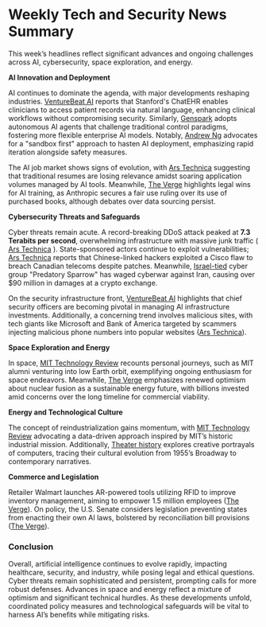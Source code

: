 # Weekly Tech and Security News Summary

This week’s headlines reflect significant advances and ongoing challenges across AI, cybersecurity, space exploration, and energy.

**AI Innovation and Deployment**

AI continues to dominate the agenda, with major developments reshaping industries. [VentureBeat AI](https://venturebeat.com/ai/stanfords-chatehr-allows-clinicians-to-query-patient-medical-records-using-natural-language-without-compromising-patient-data/) reports that Stanford's ChatEHR enables clinicians to access patient records via natural language, enhancing clinical workflows without compromising security. Similarly, [Genspark](https://venturebeat.com/ai/whats-inside-genspark-a-new-vibe-working-approach-that-ditches-rigid-workflows-for-autonomous-agents/) adopts autonomous AI agents that challenge traditional control paradigms, fostering more flexible enterprise AI models. Notably, [Andrew Ng](https://venturebeat.com/ai/sandbox-first-andrew-ngs-blueprint-for-accelerating-enterprise-ai-innovation/) advocates for a "sandbox first" approach to hasten AI deployment, emphasizing rapid iteration alongside safety measures.

The AI job market shows signs of evolution, with [Ars Technica](https://arstechnica.com/ai/2025/06/the-resume-is-dying-and-ai-is-holding-the-smoking-gun/) suggesting that traditional resumes are losing relevance amidst soaring application volumes managed by AI tools. Meanwhile, [The Verge](https://www.theverge.com/news/692015/anthropic-wins-a-major-fair-use-victory-for-ai-but-its-still-in-trouble-for-stealing-books) highlights legal wins for AI training, as Anthropic secures a fair use ruling over its use of purchased books, although debates over data sourcing persist.

**Cybersecurity Threats and Safeguards**

Cyber threats remain acute. A record-breaking DDoS attack peaked at **7.3 Terabits per second**, overwhelming infrastructure with massive junk traffic ( [Ars Technica](https://arstechnica.com/security/2025/06/record-ddos-pummels-site-with-once-unimaginable-7-3tbps-of-junk-traffic/) ). State-sponsored actors continue to exploit vulnerabilities; [Ars Technica](https://arstechnica.com/security/2025/06/suspected-china-state-hackers-exploited-patched-flaw-to-breach-canadian-telecom/) reports that Chinese-linked hackers exploited a Cisco flaw to breach Canadian telecoms despite patches. Meanwhile, [Israel-tied](https://arstechnica.com/information-technology/2025/06/israel-tied-predatory-sparrow-hackers-are-waging-cyberwar-on-iran-s-financial-system/) cyber group "Predatory Sparrow" has waged cyberwar against Iran, causing over $90 million in damages at a crypto exchange.

On the security infrastructure front, [VentureBeat AI](https://arstechnica.com/security/2025/06/agenticops-and-the-race-to-control-enterprise-ai/) highlights that chief security officers are becoming pivotal in managing AI infrastructure investments. Additionally, a concerning trend involves malicious sites, with tech giants like Microsoft and Bank of America targeted by scammers injecting malicious phone numbers into popular websites ([Ars Technica](https://arstechnica.com/security/2025/06/tech-support-scammers-inject-malicious-phone-numbers-into-big-name-websites/)).

**Space Exploration and Energy**

In space, [MIT Technology Review](https://www.technologyreview.com/2025/06/24/1117698/from-mit-to-low-earth-orbit/) recounts personal journeys, such as MIT alumni venturing into low Earth orbit, exemplifying ongoing enthusiasm for space endeavors. Meanwhile, [The Verge](https://www.theverge.com/23508872/nuclear-fusion-power-clean-energy-breakthrough-explained) emphasizes renewed optimism about nuclear fusion as a sustainable energy future, with billions invested amid concerns over the long timeline for commercial viability.

**Energy and Technological Culture**

The concept of reindustrialization gains momentum, with [MIT Technology Review](https://www.technologyreview.com/2025/06/24/1117720/an-intelligent-path-to-reindustrialization/) advocating a data-driven approach inspired by MIT’s historic industrial mission. Additionally, [Theater history](https://www.technologyreview.com/2025/06/24/1117710/what-if-computer-history-were-a-romantic-comedy/) explores creative portrayals of computers, tracing their cultural evolution from 1955’s Broadway to contemporary narratives.

**Commerce and Legislation**

Retailer Walmart launches AR-powered tools utilizing RFID to improve inventory management, aiming to empower 1.5 million employees ([The Verge](https://corporate.walmart.com/news/2025/06/24/walmart-unveils-new-ai-powered-tools-to-empower-1-5-million-associates)). On policy, the U.S. Senate considers legislation preventing states from enacting their own AI laws, bolstered by reconciliation bill provisions ([The Verge](https://www.theverge.com/politics/681727/ro-khanna-ai-state-law-moratorium-reconciliation)).

### Conclusion

Overall, artificial intelligence continues to evolve rapidly, impacting healthcare, security, and industry, while posing legal and ethical questions. Cyber threats remain sophisticated and persistent, prompting calls for more robust defenses. Advances in space and energy reflect a mixture of optimism and significant technical hurdles. As these developments unfold, coordinated policy measures and technological safeguards will be vital to harness AI’s benefits while mitigating risks.
